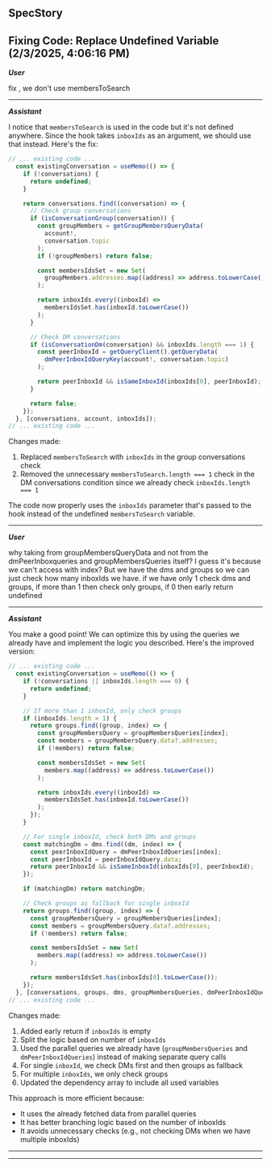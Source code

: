 ## SpecStory

## Fixing Code: Replace Undefined Variable (2/3/2025, 4:06:16 PM)

_**User**_

fix , we don't use membersToSearch

---

_**Assistant**_

I notice that `membersToSearch` is used in the code but it's not defined anywhere. Since the hook takes `inboxIds` as an argument, we should use that instead. Here's the fix:

```typescript:features/conversation-list/hooks/use-conversations-count.ts
// ... existing code ...
  const existingConversation = useMemo(() => {
    if (!conversations) {
      return undefined;
    }

    return conversations.find((conversation) => {
      // Check group conversations
      if (isConversationGroup(conversation)) {
        const groupMembers = getGroupMembersQueryData(
          account!,
          conversation.topic
        );
        if (!groupMembers) return false;

        const membersIdsSet = new Set(
          groupMembers.addresses.map((address) => address.toLowerCase())
        );

        return inboxIds.every((inboxId) =>
          membersIdsSet.has(inboxId.toLowerCase())
        );
      }

      // Check DM conversations
      if (isConversationDm(conversation) && inboxIds.length === 1) {
        const peerInboxId = getQueryClient().getQueryData(
          dmPeerInboxIdQueryKey(account!, conversation.topic)
        );

        return peerInboxId && isSameInboxId(inboxIds[0], peerInboxId);
      }

      return false;
    });
  }, [conversations, account, inboxIds]);
// ... existing code ...
```

Changes made:
1. Replaced `membersToSearch` with `inboxIds` in the group conversations check
2. Removed the unnecessary `membersToSearch.length === 1` check in the DM conversations condition since we already check `inboxIds.length === 1`

The code now properly uses the `inboxIds` parameter that's passed to the hook instead of the undefined `membersToSearch` variable.

---

_**User**_

why taking from groupMembersQueryData and not from the dmPeerInboxqueries and groupMembersQueries itself? I guess it's because we can't access with index? But we have the dms and groups so we can just check how many inboxIds we have. if we have only 1 check dms and groups, if more than 1 then check only groups, if 0 then early return undefined

---

_**Assistant**_

You make a good point! We can optimize this by using the queries we already have and implement the logic you described. Here's the improved version:

```typescript:features/conversation-list/hooks/use-conversations-count.ts
// ... existing code ...
  const existingConversation = useMemo(() => {
    if (!conversations || inboxIds.length === 0) {
      return undefined;
    }

    // If more than 1 inboxId, only check groups
    if (inboxIds.length > 1) {
      return groups.find((group, index) => {
        const groupMembersQuery = groupMembersQueries[index];
        const members = groupMembersQuery.data?.addresses;
        if (!members) return false;

        const membersIdsSet = new Set(
          members.map((address) => address.toLowerCase())
        );

        return inboxIds.every((inboxId) =>
          membersIdsSet.has(inboxId.toLowerCase())
        );
      });
    }

    // For single inboxId, check both DMs and groups
    const matchingDm = dms.find((dm, index) => {
      const peerInboxIdQuery = dmPeerInboxIdQueries[index];
      const peerInboxId = peerInboxIdQuery.data;
      return peerInboxId && isSameInboxId(inboxIds[0], peerInboxId);
    });

    if (matchingDm) return matchingDm;

    // Check groups as fallback for single inboxId
    return groups.find((group, index) => {
      const groupMembersQuery = groupMembersQueries[index];
      const members = groupMembersQuery.data?.addresses;
      if (!members) return false;

      const membersIdsSet = new Set(
        members.map((address) => address.toLowerCase())
      );

      return membersIdsSet.has(inboxIds[0].toLowerCase());
    });
  }, [conversations, groups, dms, groupMembersQueries, dmPeerInboxIdQueries, inboxIds]);
// ... existing code ...
```

Changes made:
1. Added early return if `inboxIds` is empty
2. Split the logic based on number of `inboxIds`
3. Used the parallel queries we already have (`groupMembersQueries` and `dmPeerInboxIdQueries`) instead of making separate query calls
4. For single `inboxId`, we check DMs first and then groups as fallback
5. For multiple `inboxIds`, we only check groups
6. Updated the dependency array to include all used variables

This approach is more efficient because:
- It uses the already fetched data from parallel queries
- It has better branching logic based on the number of inboxIds
- It avoids unnecessary checks (e.g., not checking DMs when we have multiple inboxIds)

---



---

